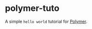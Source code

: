 polymer-tuto
============

A simple `hello world` tutorial for [Polymer](https://www.polymer-project.org).

